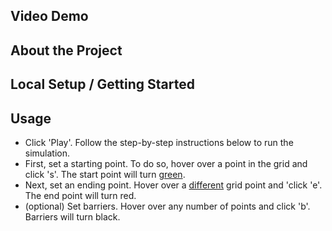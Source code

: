## Video Demo

## About the Project

## Local Setup / Getting Started

## Usage

- Click 'Play'.
Follow the step-by-step instructions below to run the simulation. 
- First, set a starting point. To do so, hover over a point in the grid and click 's'. The start point will turn <ins>green</ins>. 
- Next, set an ending point. Hover over a <u>different</u> grid point and 'click 'e'. The end point will turn red. 
- (optional) Set barriers. Hover over any number of points and click 'b'. Barriers will turn black. 
